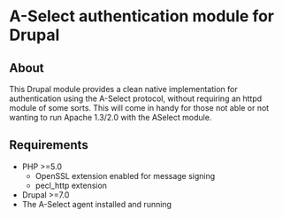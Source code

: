 A-Select authentication module for Drupal
=========================================

About
-----
This Drupal module provides a clean native implementation for authentication using the A-Select protocol, without requiring an httpd module of some sorts.
This will come in handy for those not able or not wanting to run Apache 1.3/2.0 with the ASelect module.

Requirements
------------
- PHP >=5.0
  - OpenSSL extension enabled for message signing
  - pecl_http extension
- Drupal >=7.0
- The A-Select agent installed and running
